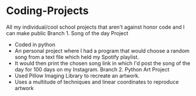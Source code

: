 # Coding-Projects
All my individual/cool school projects that aren't against honor code and I can make public
Branch 1. Song of the day Project
  - Coded in python
  - An personal project where I had a program that would choose a random song from a text file which held my Spotify playlist. 
  - It would then print the chosen song link in which I'd post the song of the day for 100 days on my Instagram.
Branch 2. Python Art Project
  - Used Pillow Imaging Library to recreate an artwork.
  - Uses a multitude of techniques and linear coordinates to reproduce artwork
